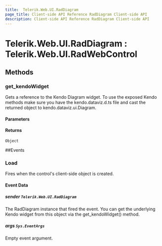 ```yaml
---
title:  Telerik.Web.UI.RadDiagram
page_title: Client-side API Reference RadDiagram Client-side API
description: Client-side API Reference RadDiagram Client-side API
---
```


# Telerik.Web.UI.RadDiagram : Telerik.Web.UI.RadWebControl

## Methods

###  get_kendoWidget

Gets a reference to the Kendo Diagram widget. 
To use the exposed Kendo methods make sure you have the kendo.dataviz.d.ts file and cast the returned object to kendo.dataviz.ui.Diagram.

#### Parameters

#### Returns

`Object` 

##Events

### Load

Fires when the control's client-side object is created.

#### Event Data

##### sender `Telerik.Web.UI.RadDiagram`

The RadDiagram instance that fired the event. You can get the underlying Kendo widget from this object via the get_kendoWidget() method.

##### args `Sys.EventArgs`

Empty event argument.

